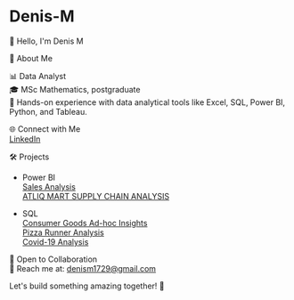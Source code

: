 # Denis-M

👋 Hello, I'm Denis M     

🚀 About Me 

📊 Data Analyst                       
🎓 MSc Mathematics, postgraduate                                               
🌱 Hands-on experience with data analytical tools like Excel, SQL, Power BI, Python, and Tableau.  

🌐 Connect with Me                        
[LinkedIn](http://www.linkedin.com/in/denis07)       

🛠️ Projects                

* Power BI          
[Sales Analysis](https://github.com/DenisM03/PowerBI_Project--Sales_Analysis)                   
[ATLIQ MART SUPPLY CHAIN ANALYSIS](https://github.com/DenisM03/ATLIQ__MART__SUPPLY__CHAIN__ANALYSIS)

* SQL                          
[Consumer Goods Ad-hoc Insights](https://github.com/DenisM03/Sql__Project--Consumer__Goods__Ad-hoc__Insights)                                                         
[Pizza Runner Analysis](https://github.com/DenisM03/8-Week-SQL-Challenge-Case-Studies/tree/main/Week2--Pizza_Runner_Analysis)                          
[Covid-19 Analysis](https://github.com/DenisM03/Sql__Project--Covid-19-Analysis)                      


                        
🤝 Open to Collaboration                     
📧 Reach me at: denism1729@gmail.com     

Let's build something amazing together! 🚀                       
